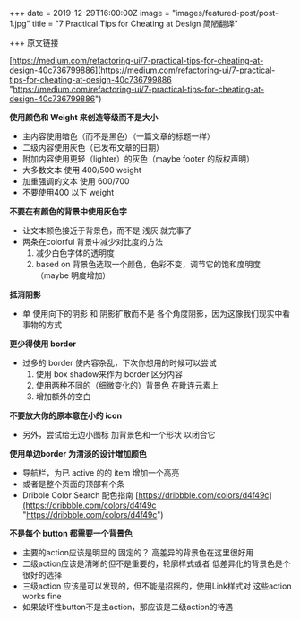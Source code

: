 +++
date = 2019-12-29T16:00:00Z
image = "images/featured-post/post-1.jpg"
title = "7 Practical Tips for Cheating at Design 简陋翻译"

+++
原文链接

[https://medium.com/refactoring-ui/7-practical-tips-for-cheating-at-design-40c736799886](https://medium.com/refactoring-ui/7-practical-tips-for-cheating-at-design-40c736799886 "https://medium.com/refactoring-ui/7-practical-tips-for-cheating-at-design-40c736799886")

**使用颜色和 Weight 来创造等级而不是大小**

* 主内容使用暗色（而不是黑色）（一篇文章的标题一样）
* 二级内容使用灰色（已发布文章的日期）
* 附加内容使用更轻（lighter）的灰色（maybe footer 的版权声明）
* 大多数文本 使用 400/500 weight
* 加重强调的文本 使用 600/700
* 不要使用400 以下 weight

**不要在有颜色的背景中使用灰色字**

* 让文本颜色接近于背景色，而不是 浅灰 就完事了 
* 两条在colorful 背景中减少对比度的方法
  1. 减少白色字体的透明度
  2. based on 背景色选取一个颜色，色彩不变，调节它的饱和度明度（maybe 明度增加）

**抵消阴影**

* 单 使用向下的阴影 和 阴影扩散而不是 各个角度阴影，因为这像我们现实中看事物的方式

**更少得使用 border**

* 过多的 border 使内容杂乱，下次你想用的时候可以尝试
  1. 使用 box shadow来作为 border 区分内容
  2. 使用两种不同的（细微变化的）背景色 在毗连元素上
  3. 增加额外的空白

**不要放大你的原本意在小的 icon**

* 另外，尝试给无边小图标 加背景色和一个形状 以闭合它

**使用单边border 为清淡的设计增加颜色**

* 导航栏，为已 active 的的 item 增加一个高亮
* 或者是整个页面的顶部有个条
* Dribble Color Search 配色指南 [https://dribbble.com/colors/d4f49c](https://dribbble.com/colors/d4f49c "https://dribbble.com/colors/d4f49c")

**不是每个 button 都需要一个背景色**

* 主要的action应该是明显的 固定的？ 高差异的背景色在这里很好用
* 二级action应该是清晰的但不是重要的，轮廓样式或者 低差异化的背景色是个很好的选择
* 三级action 应该是可以发现的，但不能是招摇的，使用Link样式对 这些action works fine
* 如果破坏性button不是主action，那应该是二级action的待遇